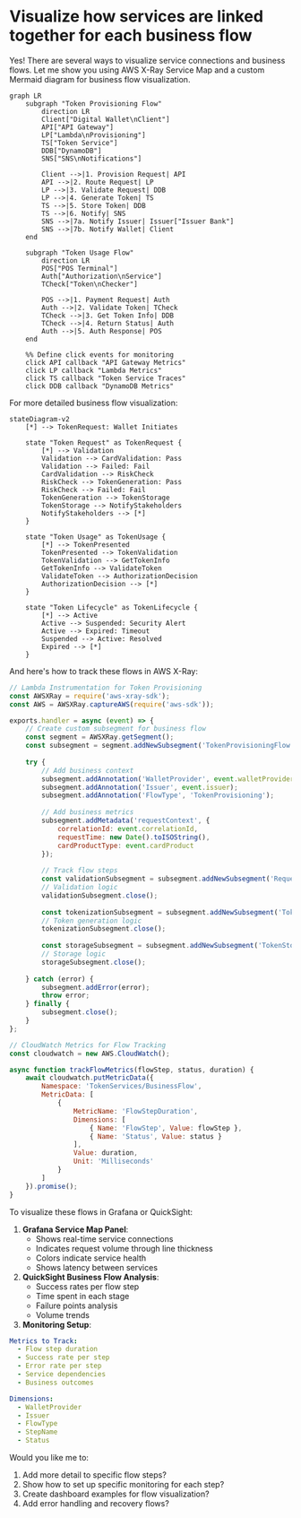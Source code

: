# Visualize how services are linked together for each business flow

Yes! There are several ways to visualize service connections and business flows. Let me show you using AWS X-Ray Service Map and a custom Mermaid diagram for business flow visualization.



```mermaid
graph LR
    subgraph "Token Provisioning Flow"
        direction LR
        Client["Digital Wallet\nClient"]
        API["API Gateway"]
        LP["Lambda\nProvisioning"]
        TS["Token Service"]
        DDB["DynamoDB"]
        SNS["SNS\nNotifications"]
        
        Client -->|1. Provision Request| API
        API -->|2. Route Request| LP
        LP -->|3. Validate Request| DDB
        LP -->|4. Generate Token| TS
        TS -->|5. Store Token| DDB
        TS -->|6. Notify| SNS
        SNS -->|7a. Notify Issuer| Issuer["Issuer Bank"]
        SNS -->|7b. Notify Wallet| Client
    end

    subgraph "Token Usage Flow"
        direction LR
        POS["POS Terminal"]
        Auth["Authorization\nService"]
        TCheck["Token\nChecker"]
        
        POS -->|1. Payment Request| Auth
        Auth -->|2. Validate Token| TCheck
        TCheck -->|3. Get Token Info| DDB
        TCheck -->|4. Return Status| Auth
        Auth -->|5. Auth Response| POS
    end

    %% Define click events for monitoring
    click API callback "API Gateway Metrics"
    click LP callback "Lambda Metrics"
    click TS callback "Token Service Traces"
    click DDB callback "DynamoDB Metrics"

```

For more detailed business flow visualization:



```mermaid
stateDiagram-v2
    [*] --> TokenRequest: Wallet Initiates
    
    state "Token Request" as TokenRequest {
        [*] --> Validation
        Validation --> CardValidation: Pass
        Validation --> Failed: Fail
        CardValidation --> RiskCheck
        RiskCheck --> TokenGeneration: Pass
        RiskCheck --> Failed: Fail
        TokenGeneration --> TokenStorage
        TokenStorage --> NotifyStakeholders
        NotifyStakeholders --> [*]
    }
    
    state "Token Usage" as TokenUsage {
        [*] --> TokenPresented
        TokenPresented --> TokenValidation
        TokenValidation --> GetTokenInfo
        GetTokenInfo --> ValidateToken
        ValidateToken --> AuthorizationDecision
        AuthorizationDecision --> [*]
    }
    
    state "Token Lifecycle" as TokenLifecycle {
        [*] --> Active
        Active --> Suspended: Security Alert
        Active --> Expired: Timeout
        Suspended --> Active: Resolved
        Expired --> [*]
    }

```

And here's how to track these flows in AWS X-Ray:

```javascript
// Lambda Instrumentation for Token Provisioning
const AWSXRay = require('aws-xray-sdk');
const AWS = AWSXRay.captureAWS(require('aws-sdk'));

exports.handler = async (event) => {
    // Create custom subsegment for business flow
    const segment = AWSXRay.getSegment();
    const subsegment = segment.addNewSubsegment('TokenProvisioningFlow');
    
    try {
        // Add business context
        subsegment.addAnnotation('WalletProvider', event.walletProvider);
        subsegment.addAnnotation('Issuer', event.issuer);
        subsegment.addAnnotation('FlowType', 'TokenProvisioning');
        
        // Add business metrics
        subsegment.addMetadata('requestContext', {
            correlationId: event.correlationId,
            requestTime: new Date().toISOString(),
            cardProductType: event.cardProduct
        });
        
        // Track flow steps
        const validationSubsegment = subsegment.addNewSubsegment('RequestValidation');
        // Validation logic
        validationSubsegment.close();
        
        const tokenizationSubsegment = subsegment.addNewSubsegment('TokenGeneration');
        // Token generation logic
        tokenizationSubsegment.close();
        
        const storageSubsegment = subsegment.addNewSubsegment('TokenStorage');
        // Storage logic
        storageSubsegment.close();
        
    } catch (error) {
        subsegment.addError(error);
        throw error;
    } finally {
        subsegment.close();
    }
};

// CloudWatch Metrics for Flow Tracking
const cloudwatch = new AWS.CloudWatch();

async function trackFlowMetrics(flowStep, status, duration) {
    await cloudwatch.putMetricData({
        Namespace: 'TokenServices/BusinessFlow',
        MetricData: [
            {
                MetricName: 'FlowStepDuration',
                Dimensions: [
                    { Name: 'FlowStep', Value: flowStep },
                    { Name: 'Status', Value: status }
                ],
                Value: duration,
                Unit: 'Milliseconds'
            }
        ]
    }).promise();
}

```

To visualize these flows in Grafana or QuickSight:

1. **Grafana Service Map Panel**:
   * Shows real-time service connections
   * Indicates request volume through line thickness
   * Colors indicate service health
   * Shows latency between services
2. **QuickSight Business Flow Analysis**:
   * Success rates per flow step
   * Time spent in each stage
   * Failure points analysis
   * Volume trends
3. **Monitoring Setup**:

```yaml
Metrics to Track:
  - Flow step duration
  - Success rate per step
  - Error rate per step
  - Service dependencies
  - Business outcomes

Dimensions:
  - WalletProvider
  - Issuer
  - FlowType
  - StepName
  - Status
```

Would you like me to:

1. Add more detail to specific flow steps?
2. Show how to set up specific monitoring for each step?
3. Create dashboard examples for flow visualization?
4. Add error handling and recovery flows?
